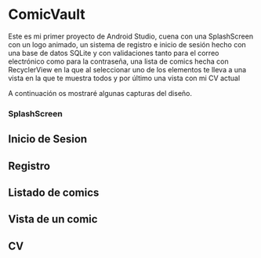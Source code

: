 # ComicVault
Este es mi primer proyecto de Android Studio, cuena con una SplashScreen con un logo animado, un sistema de registro e inicio de sesión 
hecho con una base de datos SQLite y con validaciones tanto para el correo electrónico como para la contraseña, una lista de comics hecha
con RecyclerView en la que al seleccionar uno de los elementos te lleva a una vista en la que te muestra todos y por último una vista con mi CV actual

A continuación os mostraré algunas capturas del diseño.

### SplashScreen

## Inicio de Sesion

## Registro

## Listado de comics

## Vista de un comic

## CV
